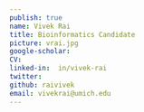 ```yaml
---
publish: true
name: Vivek Rai
title: Bioinformatics Candidate
picture: vrai.jpg
google-scholar: 
CV:
linked-in:  in/vivek-rai
twitter:
github: raivivek
email: vivekrai@umich.edu
---
```

